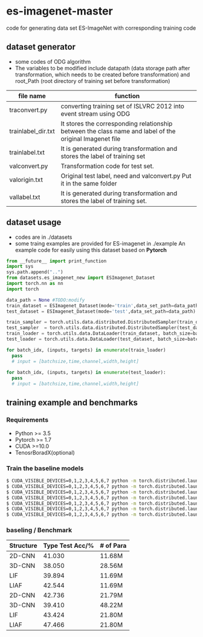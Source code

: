 # es-imagenet-master
code for generating data set ES-ImageNet with corresponding training code

## dataset generator 
  - some codes of ODG algorithm
  - The variables to be modified include datapath (data storage path after transformation, which needs to be created before transformation) and root_Path (root directory of training set before transformation)
  
  | file name | function |
  | ---- | ---- |
  | traconvert.py        | converting training set of ISLVRC 2012 into event stream using ODG |
  | trainlabel_dir.txt   | It stores the corresponding relationship between the class name and label of the original Imagenet file |
  | trainlabel.txt       | It is generated during transformation and stores the label of training set |
  | valconvert.py        | Transformation code for test set. |
  | valorigin.txt        | Original test label, need and valconvert.py Put it in the same folder |
  | vallabel.txt         | It is generated during transformation and stores the label of training set. |

## dataset usage

  - codes are in ./datasets
  - some traing examples are provided for ES-imagenet in ./example
  An example code for easily using this dataset based on **Pytorch**
  ```python
  from __future__ import print_function
  import sys
  sys.path.append("..")
  from datasets.es_imagenet_new import ESImagenet_Dataset
  import torch.nn as nn
  import torch

  data_path = None #TODO:modify 
  train_dataset = ESImagenet_Dataset(mode='train',data_set_path=data_path)
  test_dataset = ESImagenet_Dataset(mode='test',data_set_path=data_path)

  train_sampler = torch.utils.data.distributed.DistributedSampler(train_dataset)
  test_sampler  = torch.utils.data.distributed.DistributedSampler(test_dataset)
  train_loader = torch.utils.data.DataLoader(train_dataset, batch_size=batch_size, shuffle=False, num_workers=1,pin_memory=True,drop_last=True,sampler=train_sampler)
  test_loader = torch.utils.data.DataLoader(test_dataset, batch_size=batch_size, shuffle=False, num_workers=1,pin_memory=True)
  
  for batch_idx, (inputs, targets) in enumerate(train_loader)
    pass
    # input = [batchsize,time,channel,width,height]
    
  for batch_idx, (inputs, targets) in enumerate(test_loader):
    pass
    # input = [batchsize,time,channel,width,height]
  ```
  
  
  ## training example and benchmarks
  
  ### Requirements
  -   Python >= 3.5
  -   Pytorch >= 1.7
  -   CUDA >=10.0
  -   TenosrBoradX(optional)

  ### Train the baseline models
  
  ```bash
  $ CUDA_VISIBLE_DEVICES=0,1,2,3,4,5,6,7 python -m torch.distributed.launch --nproc_per_node=8 example/example_ES_res18.py.py #LIAF/LIF-ResNet 18
  $ CUDA_VISIBLE_DEVICES=0,1,2,3,4,5,6,7 python -m torch.distributed.launch --nproc_per_node=8 example/example_ES_res34.py.py #LIAF/LIF-ResNet 34
  $ CUDA_VISIBLE_DEVICES=0,1,2,3,4,5,6,7 python -m torch.distributed.launch --nproc_per_node=8 example/compare_ES_3DCNN34.py #3DCNN-ResNet 34
  $ CUDA_VISIBLE_DEVICES=0,1,2,3,4,5,6,7 python -m torch.distributed.launch --nproc_per_node=8 example/compare_ES_3DCNN18.py #3DCNN-ResNet 18
  $ CUDA_VISIBLE_DEVICES=0,1,2,3,4,5,6,7 python -m torch.distributed.launch --nproc_per_node=8 example/compare_ES_2DCNN34.py #2DCNN-ResNet 34#somebug
  $ CUDA_VISIBLE_DEVICES=0,1,2,3,4,5,6,7 python -m torch.distributed.launch --nproc_per_node=8 example/compare_ES_2DCNN18.py #2DCNN-ResNet18
  $ CUDA_VISIBLE_DEVICES=0,1,2,3,4,5,6,7 python -m torch.distributed.launch --nproc_per_node=8 example/compare_CONVLSTM.py #ConvLSTM (no used in paper)
  ```
  ### baseling / Benchmark
  |Structure| Type Test Acc/%| # of Para|
  | ---- | ---- | ---- |
  |2D-CNN |41.030 |11.68M|
  |3D-CNN |38.050 |28.56M|
  |LIF |39.894 |11.69M|
  |LIAF |42.544| 11.69M||
  |2D-CNN |42.736| 21.79M|
  |3D-CNN |39.410 |48.22M|
  |LIF| 43.424 |21.80M|
  |LIAF| 47.466 |21.80M|
